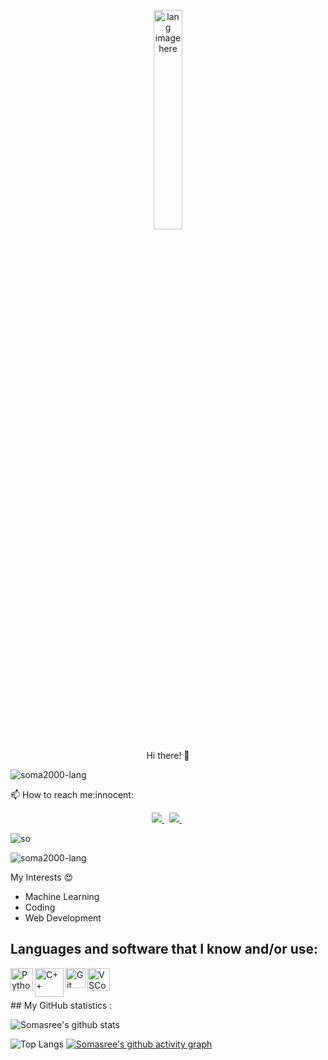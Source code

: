 
<p align="center"><img width="30%" src="https://github.com/alansmathew/alansmathew/raw/master/lang.gif" alt="lang image here" /></p>

<p align="center">  Hi there! 👋 </p>
<p align='center'>

</p>

<p align="left"> <img src="https://komarev.com/ghpvc/?username=soma2000-lang&label=Profile%20views&color=0e75b6&style=flat" alt="soma2000-lang" /> </p>

<p>📫 How to reach me:innocent:</p>

<p align='center'>
 
  <a href="mailto:seckroll16@gmail.com">
  <img src="https://img.shields.io/badge/Gmail-D14836?style=for-the-badge&logo=gmail&logoColor=white">
  </a>&nbsp
  
  <a href="https://www.linkedin.com/in/somasree-majumder-3533411aa/">
  <img src="https://img.shields.io/badge/LinkedIn-0077B5?style=for-the-badge&logo=linkedin&logoColor=white">
  </a>&nbsp
  

</p>
<!-- <div align="center"> -->
 
<!--  <p align="left"> <img src="https://github-profile-trophy.vercel.app/?username=soma2000-lang&theme=dark" alt="yashikajotwani12"> </p> -->

<p align="left"> <img src="https://github-readme-streak-stats.herokuapp.com/?user=soma2000-lang&theme=dark" alt="so" > </p>

<p align="left"> <img src="https://github-readme-stats.vercel.app/api/top-langs?username=soma2000-lang&show_icons=true&locale=en&layout=compact&theme=dark" alt="soma2000-lang" > </p>

<!-- <p align="left"> <img src="https://github-readme-stats.vercel.app/api?username=soma2000-lang&show_icons=true&locale=en&theme=dark" alt="soma2000-lang" ></p>  -->
  



My Interests :heart_eyes:<br>


- Machine Learning
- Coding
- Web Development

## Languages and software that I know and/or use:

<img align = 'left' alt = 'Python' width='36px' src="https://user-images.githubusercontent.com/55111154/100546857-8ba9c700-3289-11eb-9627-ae469441946b.png"/>

<img align = "left" alt = "C++" width = "46px" src="https://user-images.githubusercontent.com/55111154/100549944-5f4b7600-329c-11eb-8d47-a3d5f47bd248.png" />

<img align="left" alt="Git" width="32px" src= "https://user-images.githubusercontent.com/55111154/100549956-74280980-329c-11eb-8b47-62b3ea97e5ca.png"/>

<img align="left" alt="VSCode" width="36px" src= "https://user-images.githubusercontent.com/55111154/100549504-41304680-3299-11eb-811c-570aae79deba.png"/>

<br/>
<br/>
<br/>
## My GitHub statistics : 

![Somasree's github stats](https://github-readme-stats.vercel.app/api?username=soma2000-lang&count_private=true&show_icons=True&theme=gotham)

![Top Langs](https://github-readme-stats.vercel.app/api/top-langs/?username=soma2000-lang&hide=MATLAB&exclude_repo=dotfiles)
[![Somasree's github activity graph](https://activity-graph.herokuapp.com/graph?username=soma2000-lang&bg_color=000000&color=00FF00&line=FFFF00&point=964B00&area=true&hide_border=false)](https://https://github.com/soma2000-lang?tab=repositories)









<!--
**soma2000-lang/soma2000-lang** is a ✨ _special_ ✨ repository because its `README.md` (this file) appears on your GitHub profile.

Here are some ideas to get you started:

- 🔭 I’m currently working on ...
- 🌱 I’m currently learning ...
- 👯 I’m looking to collaborate on ...
- 🤔 I’m looking for help with ...
- 💬 Ask me about ...
- 📫 How to reach me: ...
- 😄 Pronouns: ...
- ⚡ Fun fact: ...
-->
